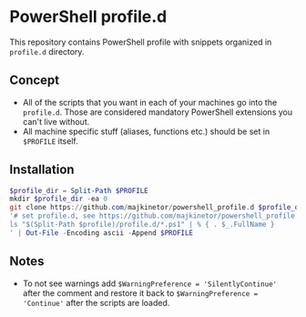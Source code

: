 # PowerShell profile.d

This repository contains PowerShell profile with snippets organized in `profile.d` directory.

## Concept

- All of the scripts that you want in each of your machines go into the `profile.d`. Those are considered mandatory PowerShell extensions you can't live without.
- All machine specific stuff (aliases, functions etc.) should be set in `$PROFILE` itself.

## Installation

```powershell
$profile_dir = Split-Path $PROFILE
mkdir $profile_dir -ea 0
git clone https://github.com/majkinetor/powershell_profile.d $profile_dir/profile.d
'# set profile.d, see https://github.com/majkinetor/powershell_profile.d
ls "$(Split-Path $profile)/profile.d/*.ps1" | % { . $_.FullName }
' | Out-File -Encoding ascii -Append $PROFILE
```

## Notes

- To not see warnings add `$WarningPreference = 'SilentlyContinue'` after the comment and restore it back to `$WarningPreference = 'Continue'` after the scripts are loaded.
